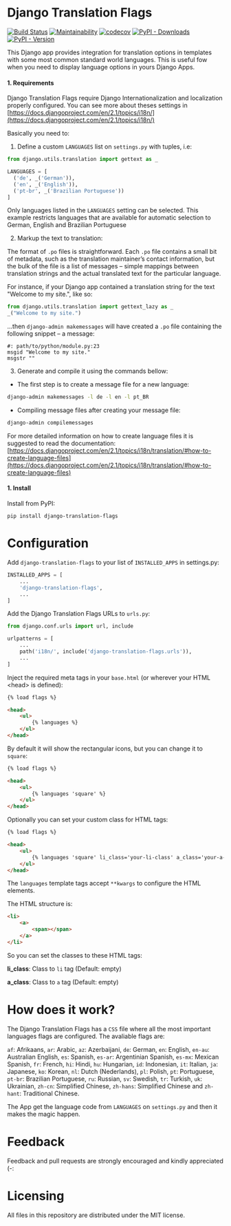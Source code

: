# Django Translation Flags

[![Build Status](https://travis-ci.org/silviolleite/django-translation-flags.svg)](https://travis-ci.org/silviolleite/django-translation-flags)
[![Maintainability](https://api.codeclimate.com/v1/badges/1d00a2cbf958477ca97e/maintainability)](https://codeclimate.com/github/silviolleite/django-translation-flags/maintainability)
[![codecov](https://codecov.io/gh/silviolleite/django-translation-flags/branch/master/graph/badge.svg)](https://codecov.io/gh/silviolleite/django-translation-flags) 
[![PyPI - Downloads](https://img.shields.io/pypi/dd/django-translation-flags.svg)](https://pypi.org/project/django-pwa/)
[![PyPI - Version](https://img.shields.io/pypi/v/django-translation-flags.svg)](https://pypi.org/project/django-translation-flags)

This Django app provides integration for translation options in templates with some most common standard world languages. This is useful fow when you need to display language options in yours Django Apps.


#### 1. Requirements
Django Translation Flags require Django Internationalization and localization properly configured. You can see more about theses settings in [https://docs.djangoproject.com/en/2.1/topics/i18n/](https://docs.djangoproject.com/en/2.1/topics/i18n/)

Basically you need to:
 
1. Define a custom `LANGUAGES` list on `settings.py` with tuples, i.e:

```python
from django.utils.translation import gettext as _

LANGUAGES = [
  ('de', _('German')),
  ('en', _('English')),
  ('pt-br', _('Brazilian Portuguese'))
]
```
Only languages listed in the `LANGUAGES` setting can be selected.
This example restricts languages that are available for automatic selection to German, English and Brazilian Portuguese

2. Markup the text to translation:

The format of `.po` files is straightforward. Each `.po` file contains a small bit of metadata, such as the translation maintainer’s contact information, but the bulk of the file is a list of messages – simple mappings between translation strings and the actual translated text for the particular language.

For instance, if your Django app contained a translation string for the text "Welcome to my site.", like so:

```python
from django.utils.translation import gettext_lazy as _
_("Welcome to my site.")

```
...then `django-admin makemessages` will have created a `.po` file containing the following snippet – a message:

```text
#: path/to/python/module.py:23
msgid "Welcome to my site."
msgstr ""

```

3. Generate and compile it using the commands bellow:

- The first step is to create a message file for a new language:
```bash
django-admin makemessages -l de -l en -l pt_BR
```
- Compiling message files after creating your message file:

```bash
django-admin compilemessages
```

For more detailed information on how to create language files it is suggested to read the documentation: [https://docs.djangoproject.com/en/2.1/topics/i18n/translation/#how-to-create-language-files](https://docs.djangoproject.com/en/2.1/topics/i18n/translation/#how-to-create-language-files)

#### 1. Install
Install from PyPI:

```
pip install django-translation-flags
```

Configuration
=====
Add `django-translation-flags` to your list of `INSTALLED_APPS` in settings.py:

```python
INSTALLED_APPS = [
    ...
    'django-translation-flags',
    ...
]
```
Add the Django Translation Flags URLs to `urls.py`:
```python
from django.conf.urls import url, include

urlpatterns = [
    ...
    path('i18n/', include('django-translation-flags.urls')),
    ...
]
```

Inject the required meta tags in your `base.html` (or wherever your HTML &lt;head&gt; is defined):
```html
{% load flags %}

<head>
    <ul>
        {% languages %}
    </ul>
</head>
```
By default it will show the rectangular icons, but you can change it to `square`:
```html
{% load flags %}

<head>
    <ul>
        {% languages 'square' %}
    </ul>
</head>
```

Optionally you can set your custom class for HTML tags: 
```html
{% load flags %}

<head>
    <ul>
        {% languages 'square' li_class='your-li-class' a_class='your-a-class' %}
    </ul>
</head>
```

The `languages` template tags accept `**kwargs` to configure the HTML elements.

The HTML structure is:

```html
<li>
    <a>
        <span></span>
    </a>
</li>
```

So you can set the classes to these HTML tags:

**li_class**: Class to `li` tag (Default: empty)

**a_class**: Class to `a` tag (Default: empty)


How does it work?
=====
The Django Translation Flags has a `CSS` file where all the most important languages flags are configured. The avaliable flags are:

`af`: Afrikaans, `ar`: Arabic, `az`: Azerbaijani, `de`: German, `en`: English, `en-au`: Australian English, `es`: Spanish, `es-ar`: Argentinian Spanish, `es-mx`: Mexican Spanish, `fr`: French, `hi`: Hindi, `hu`: Hungarian, `id`: Indonesian, `it`: Italian, `ja`: Japanese, `ko`: Korean, `nl`: Dutch (Nederlands), `pl`: Polish, `pt`: Portuguese, `pt-br`: Brazilian Portuguese, `ru`: Russian, `sv`: Swedish, `tr`: Turkish, `uk`: Ukrainian, `zh-cn`: Simplified Chinese, `zh-hans`: Simplified Chinese and `zh-hant`: Traditional Chinese.

The App get the language code from `LANGUAGES` on `settings.py` and then it makes the magic happen.

Feedback
=====
Feedback and pull requests are strongly encouraged and kindly appreciated (-:

Licensing
=====
All files in this repository are distributed under the MIT license.